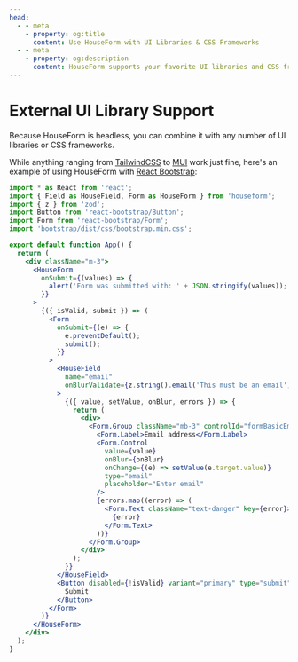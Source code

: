 ```yaml
---
head:
  - - meta
    - property: og:title
      content: Use HouseForm with UI Libraries & CSS Frameworks
  - - meta
    - property: og:description
      content: HouseForm supports your favorite UI libraries and CSS frameworks. Here's how you can use them together seemlessly.
---
```


# External UI Library Support

Because HouseForm is headless, you can combine it with any number of UI libraries or CSS frameworks.

While anything ranging from [TailwindCSS](https://tailwindcss.com/) to [MUI](https://mui.com/) work just fine, here's an example of using HouseForm with [React Bootstrap](https://react-bootstrap.github.io/):

```jsx
import * as React from 'react';
import { Field as HouseField, Form as HouseForm } from 'houseform';
import { z } from 'zod';
import Button from 'react-bootstrap/Button';
import Form from 'react-bootstrap/Form';
import 'bootstrap/dist/css/bootstrap.min.css';

export default function App() {
  return (
    <div className="m-3">
      <HouseForm
        onSubmit={(values) => {
          alert('Form was submitted with: ' + JSON.stringify(values));
        }}
      >
        {({ isValid, submit }) => (
          <Form
            onSubmit={(e) => {
              e.preventDefault();
              submit();
            }}
          >
            <HouseField
              name="email"
              onBlurValidate={z.string().email('This must be an email')}
            >
              {({ value, setValue, onBlur, errors }) => {
                return (
                  <div>
                    <Form.Group className="mb-3" controlId="formBasicEmail">
                      <Form.Label>Email address</Form.Label>
                      <Form.Control
                        value={value}
                        onBlur={onBlur}
                        onChange={(e) => setValue(e.target.value)}
                        type="email"
                        placeholder="Enter email"
                      />
                      {errors.map((error) => (
                        <Form.Text className="text-danger" key={error}>
                          {error}
                        </Form.Text>
                      ))}
                    </Form.Group>
                  </div>
                );
              }}
            </HouseField>
            <Button disabled={!isValid} variant="primary" type="submit">
              Submit
            </Button>
          </Form>
        )}
      </HouseForm>
    </div>
  );
}
```

<ClickToIFrame title="HouseForm UI Library StackBlitz Example" src="https://stackblitz.com/edit/houseform-v1-example-with-bootstrap?embed=1&file=App.tsx"/>
